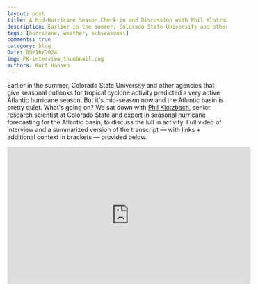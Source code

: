 ```yaml
---
layout: post
title: A Mid-Hurricane Season Check-in and Discussion with Phil Klotzbach
description: Earlier in the summer, Colorado State University and other agencies that give seasonal outlooks for tropical cyclone activity predicted a very active Atlantic hurricane season. But it's mid-season now and the Atlantic basin is pretty quiet. What's going on?
tags: [hurricane, weather, subseasonal]
comments: true
category: blog
Date: 09/16/2024
img: PK-interview_thumbnail.png
authors: Kurt Hansen
---
```


Earlier in the summer, Colorado State University and other agencies that give seasonal outlooks for tropical cyclone activity predicted a very active Atlantic hurricane season. But it's mid-season now and the Atlantic basin is pretty quiet. What's going on? We sat down with [Phil Klotzbach](https://newsmediarelations.colostate.edu/contacts/phil-klotzbach/), senior research scientist at Colorado State and expert in seasonal hurricane forecasting for the Atlantic basin, to discuss the lull in activity. Full video of interview and a summarized version of the transcript — with links + additional context in brackets — provided below.

<!-- blank line -->
<iframe width="560" height="315" src="https://www.youtube.com/embed/nhcrZx4VWgA?si=LUVP_C0LitR9Hthm" title="YouTube video player" frameborder="0" allow="accelerometer; autoplay; clipboard-write; encrypted-media; gyroscope; picture-in-picture; web-share" referrerpolicy="strict-origin-when-cross-origin" allowfullscreen></iframe>

